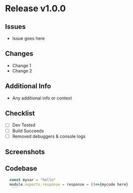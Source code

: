 # Release v1.0.0

## Issues
  - Issue goes here

## Changes
  - Change 1
  - Change 2
 
## Additional Info
  - Any additional info or context

## Checklist
  - [ ] Dev Tested
  - [ ] Build Succeeds 
  - [ ] Removed debuggers & console logs

## Screenshots

## Codebase 
 ```js
   const myvar = "hello"
   module.exports.response = response = ()=>{mycode here}
    ```

